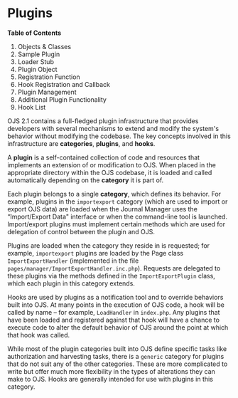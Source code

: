 # Plugins

**Table of Contents**

1. Objects & Classes
2. Sample Plugin
  1. Loader Stub
  2. Plugin Object
  3. Registration Function
  4. Hook Registration and Callback
  5. Plugin Management
3. Additional Plugin Functionality
4. Hook List

OJS 2.1 contains a full-fledged plugin infrastructure that provides developers with several mechanisms to extend and modify the system's behavior without modifying the codebase. The key concepts involved in this infrastructure are **categories**, **plugins**, and **hooks**.

A **plugin** is a self-contained collection of code and resources that implements an extension of or modification to OJS. When placed in the appropriate directory within the OJS codebase, it is loaded and called automatically depending on the **category** it is part of.

Each plugin belongs to a single **category**, which defines its behavior. For example, plugins in the `importexport` category (which are used to import or export OJS data) are loaded when the Journal Manager uses the “Import/Export Data" interface or when the command-line tool is launched. Import/export plugins must implement certain methods which are used for delegation of control between the plugin and OJS.

Plugins are loaded when the category they reside in is requested; for example, `importexport` plugins are loaded by the Page class `ImportExportHandler` (implemented in the file `pages/manager/ImportExportHandler.inc.php`). Requests are delegated to these plugins via the methods defined in the `ImportExportPlugin` class, which each plugin in this category extends.

Hooks are used by plugins as a notification tool and to override behaviors built into OJS. At many points in the execution of OJS code, a hook will be called by name – for example, `LoadHandler` in `index.php`. Any plugins that have been loaded and registered against that hook will have a chance to execute code to alter the default behavior of OJS around the point at which that hook was called.

While most of the plugin categories built into OJS define specific tasks like authorization and harvesting tasks, there is a `generic` category for plugins that do not suit any of the other categories. These are more complicated to write but offer much more flexibility in the types of alterations they can make to OJS. Hooks are generally intended for use with plugins in this category.

